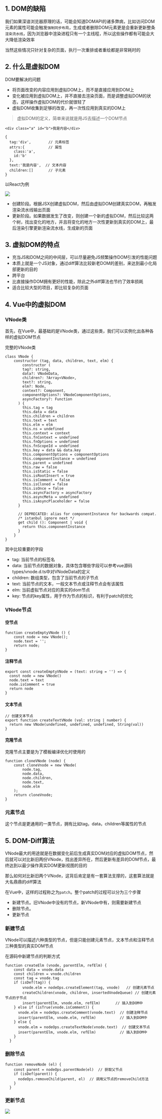## 1. DOM的缺陷

我们如果深谙浏览器原理的话，可能会知道DOMAPI的诸多弊病，比如访问DOM元素的属性可能会触发`强制同步布局`，生成或者删除DOM元素更是会重新更新整条`渲染流水线`，因为浏览器中渲染进程只有一个主线程，所以这些操作都有可能会大大降低渲染效率

当然这些情况只针对复杂的页面，执行一次重排或者重绘都是非常耗时的

## 2. 什么是虚拟DOM

DOM要解决的问题

* 将页面改变的内容应用到虚拟DOM上，而不是直接应用到DOM上
* 变化被应用到虚拟DOM上，并不直接去渲染页面，而是调整虚拟DOM的状态，这样操作虚拟DOM的代价就很轻了
* 虚拟DOM收集到足够的改变，再一次性应用到真实的DOM上

> 虚拟DOM的定义，简单来说就是用JS去描述一个DOM节点

```
<div class="a" id="b">我是内容</div>

{
  tag:'div',        // 元素标签
  attrs:{           // 属性
    class:'a',
    id:'b'
  },
  text:'我是内容',  // 文本内容
  children:[]       // 子元素
}
```

以React为例

![](https://static001.geekbang.org/resource/image/cf/90/cf2089ad62af94881757c2f2de277890.png)

* 创建阶段。根据JSX创建虚拟DOM，然后由虚拟DOM创建真实DOM，再触发渲染流水线输出页面
* 更新阶段。如果数据发生了改变，则创建一个新的虚拟DOM，然后比较这两个树，找出变化的地方，并且将变化的地方一次性更新到真实的DOM上，最后渲染引擎更新渲染流水线，生成新的页面

## 3. 虚拟DOM的特点

* 充当JS和DOM之间的中间层，可以尽量避免JS频繁操作DOM引发的性能问题
* 本质上就是一个JS对象，通过diff算法比较新老DOM的差别，来达到最小化局部更新的目的
* 跨平台
* 比直接操作DOM拥有更好的性能，除此之外diff算法也节约了效率损耗
* 适合比较大型的项目，即比较复杂的页面

## 4. Vue中的虚拟DOM

### VNode类

首先，在Vue中，最基础的是VNode类，通过这些类，我们可以实例化出各种各样的虚拟DOM节点

完整的VNode类

```
class VNode {
    constructor (tag, data, children, text, elm) {
        constructor (
        tag?: string,
        data?: VNodeData,
        children?: ?Array<VNode>,
        text?: string,
        elm?: Node,
        context?: Component,
        componentOptions?: VNodeComponentOptions,
        asyncFactory?: Function
      ) {
        this.tag = tag
        this.data = data
        this.children = children
        this.text = text
        this.elm = elm
        this.ns = undefined
        this.context = context
        this.fnContext = undefined
        this.fnOptions = undefined
        this.fnScopeId = undefined
        this.key = data && data.key
        this.componentOptions = componentOptions
        this.componentInstance = undefined
        this.parent = undefined
        this.raw = false
        this.isStatic = false
        this.isRootInsert = true
        this.isComment = false
        this.isCloned = false
        this.isOnce = false
        this.asyncFactory = asyncFactory
        this.asyncMeta = undefined
        this.isAsyncPlaceholder = false
      }
    
      // DEPRECATED: alias for componentInstance for backwards compat.
      /* istanbul ignore next */
      get child (): Component | void {
        return this.componentInstance
      }
    }
}
```

其中比较重要的字段

* tag: 当前节点的标签名
* data: 当前节点的数据对象，具体包含哪些字段可以参考vue源码types/vnode.d.ts中对VNodeData的定义
* children: 数组类型，包含了当前节点的子节点
* text: 当前节点的文本，一般文本节点或注释节点会有该属性
* elm: 当前虚拟节点对应的真实的dom节点
* key: 节点的key属性，用于作为节点的标识，有利于patch的优化

### VNode节点

#### 空节点

```
function createEmptyVNode () {
    const node = new VNode();
    node.text = '';
    return node;
}
```

#### 注释节点

```
export const createEmptyVNode = (text: string = '') => {
  const node = new VNode()
  node.text = text
  node.isComment = true
  return node
}
```

#### 文本节点

```
// 创建文本节点
export function createTextVNode (val: string | number) {
  return new VNode(undefined, undefined, undefined, String(val))
}
```

#### 克隆节点

克隆节点主要是为了模板编译优化时使用的

```
function cloneVNode (node) {
    const cloneVnode = new VNode(
        node.tag,
        node.data,
        node.children,
        node.text,
        node.elm
    );
    return cloneVnode;
}
```

### 元素节点

这个节点是更通用的一类节点，拥有比如tag，data，children等属性的节点

## 5. DOM-Diff算法

VNode最大的用途就是在数据变化前后生成真实DOM对应的虚拟DOM节点，然后就可以对比新旧两份VNode，找出差异所在，然后更新有差异的DOM节点，最终达到以最少操作真实DOM更新视图的目的

那么如何对比新旧两个VNode，这背后肯定是有一套算法支撑的，这套算法就是大名鼎鼎的diff算法

在Vue中，这样的过程称之为`patch`。整个patch的过程可以分为三个步骤

* 新建节点。旧VNode中没有的节点，新VNode中有，则需要新建节点
* 删除节点。
* 更新节点

### 新建节点

VNode可以描述六种类型的节点，但是只能创建元素节点，文本节点和注释节点三种类型的真实DOM节点

在源码中新建节点的判断方式

```
function createElm (vnode, parentElm, refElm) {
    const data = vnode.data
    const children = vnode.children
    const tag = vnode.tag
    if (isDef(tag)) {
      	vnode.elm = nodeOps.createElement(tag, vnode)   // 创建元素节点
        createChildren(vnode, children, insertedVnodeQueue) // 创建元素节点的子节点
        insert(parentElm, vnode.elm, refElm)       // 插入到DOM中
    } else if (isTrue(vnode.isComment)) {
      vnode.elm = nodeOps.createComment(vnode.text)  // 创建注释节点
      insert(parentElm, vnode.elm, refElm)           // 插入到DOM中
    } else {
      vnode.elm = nodeOps.createTextNode(vnode.text)  // 创建文本节点
      insert(parentElm, vnode.elm, refElm)           // 插入到DOM中
    }
  }
```

### 删除节点

```
function removeNode (el) {
    const parent = nodeOps.parentNode(el)  // 获取父节点
    if (isDef(parent)) {
      nodeOps.removeChild(parent, el)  // 调用父节点的removeChild方法
    }
  }
```

### 更新节点

![](https://nlrx-wjc.github.io/Learn-Vue-Source-Code/assets/img/3.7b0442aa.png)

[](https://juejin.im/post/5c8e5e4951882545c109ae9c)
[](https://zhuanlan.zhihu.com/p/27437595)



